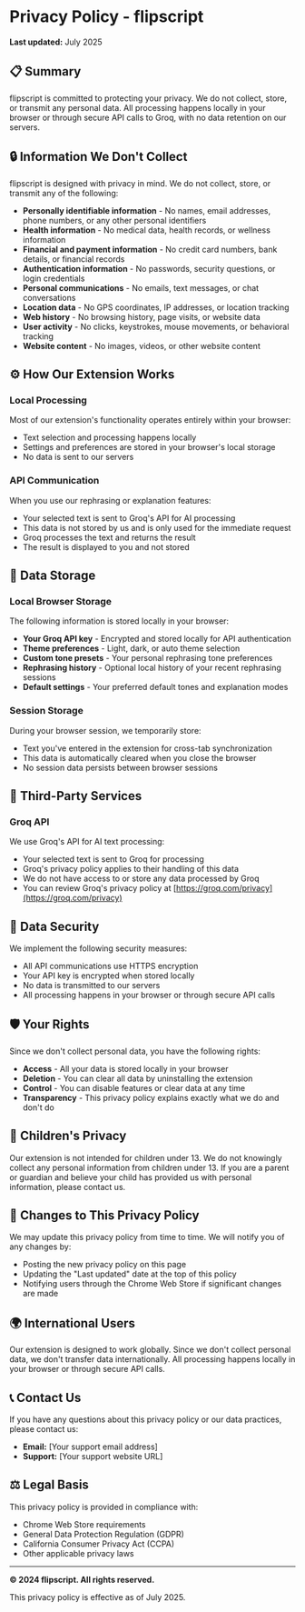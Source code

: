 # Privacy Policy - flipscript

**Last updated:** July 2025

## 📋 Summary

flipscript is committed to protecting your privacy. We do not collect, store, or transmit any personal data. All processing happens locally in your browser or through secure API calls to Groq, with no data retention on our servers.

## 🔒 Information We Don't Collect

flipscript is designed with privacy in mind. We do not collect, store, or transmit any of the following:

- **Personally identifiable information** - No names, email addresses, phone numbers, or any other personal identifiers
- **Health information** - No medical data, health records, or wellness information
- **Financial and payment information** - No credit card numbers, bank details, or financial records
- **Authentication information** - No passwords, security questions, or login credentials
- **Personal communications** - No emails, text messages, or chat conversations
- **Location data** - No GPS coordinates, IP addresses, or location tracking
- **Web history** - No browsing history, page visits, or website data
- **User activity** - No clicks, keystrokes, mouse movements, or behavioral tracking
- **Website content** - No images, videos, or other website content

## ⚙️ How Our Extension Works

### Local Processing
Most of our extension's functionality operates entirely within your browser:

- Text selection and processing happens locally
- Settings and preferences are stored in your browser's local storage
- No data is sent to our servers

### API Communication
When you use our rephrasing or explanation features:

- Your selected text is sent to Groq's API for AI processing
- This data is not stored by us and is only used for the immediate request
- Groq processes the text and returns the result
- The result is displayed to you and not stored

## 💾 Data Storage

### Local Browser Storage
The following information is stored locally in your browser:

- **Your Groq API key** - Encrypted and stored locally for API authentication
- **Theme preferences** - Light, dark, or auto theme selection
- **Custom tone presets** - Your personal rephrasing tone preferences
- **Rephrasing history** - Optional local history of your recent rephrasing sessions
- **Default settings** - Your preferred default tones and explanation modes

### Session Storage
During your browser session, we temporarily store:

- Text you've entered in the extension for cross-tab synchronization
- This data is automatically cleared when you close the browser
- No session data persists between browser sessions

## 🔗 Third-Party Services

### Groq API
We use Groq's API for AI text processing:

- Your selected text is sent to Groq for processing
- Groq's privacy policy applies to their handling of this data
- We do not have access to or store any data processed by Groq
- You can review Groq's privacy policy at [https://groq.com/privacy](https://groq.com/privacy)

## 🔐 Data Security

We implement the following security measures:

- All API communications use HTTPS encryption
- Your API key is encrypted when stored locally
- No data is transmitted to our servers
- All processing happens in your browser or through secure API calls

## 🛡️ Your Rights

Since we don't collect personal data, you have the following rights:

- **Access** - All your data is stored locally in your browser
- **Deletion** - You can clear all data by uninstalling the extension
- **Control** - You can disable features or clear data at any time
- **Transparency** - This privacy policy explains exactly what we do and don't do

## 👶 Children's Privacy

Our extension is not intended for children under 13. We do not knowingly collect any personal information from children under 13. If you are a parent or guardian and believe your child has provided us with personal information, please contact us.

## 📝 Changes to This Privacy Policy

We may update this privacy policy from time to time. We will notify you of any changes by:

- Posting the new privacy policy on this page
- Updating the "Last updated" date at the top of this policy
- Notifying users through the Chrome Web Store if significant changes are made

## 🌍 International Users

Our extension is designed to work globally. Since we don't collect personal data, we don't transfer data internationally. All processing happens locally in your browser or through secure API calls.

## 📞 Contact Us

If you have any questions about this privacy policy or our data practices, please contact us:

- **Email:** [Your support email address]
- **Support:** [Your support website URL]

## ⚖️ Legal Basis

This privacy policy is provided in compliance with:

- Chrome Web Store requirements
- General Data Protection Regulation (GDPR)
- California Consumer Privacy Act (CCPA)
- Other applicable privacy laws

---

**© 2024 flipscript. All rights reserved.**

This privacy policy is effective as of July 2025. 